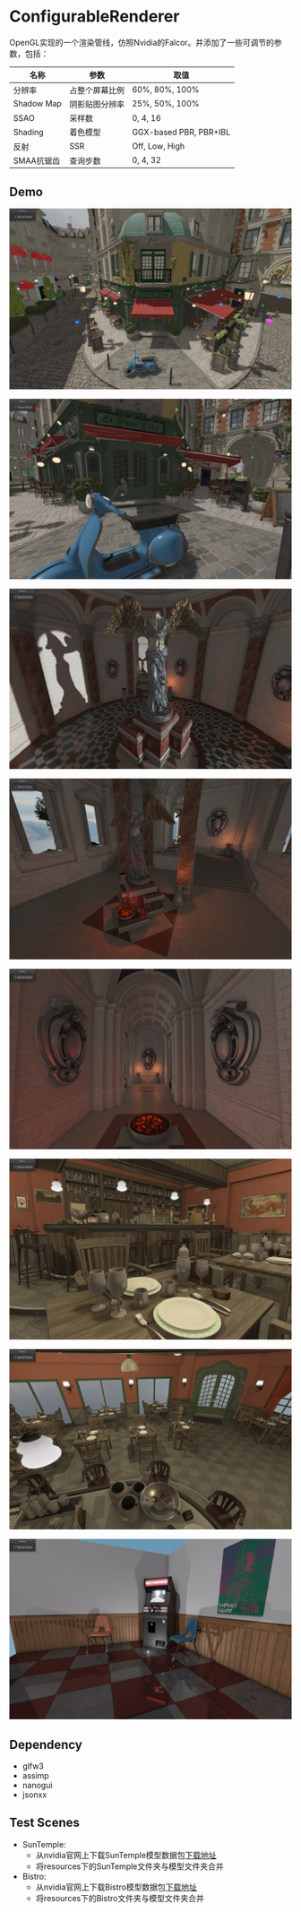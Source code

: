 # ConfigurableRenderer

OpenGL实现的一个渲染管线，仿照Nvidia的Falcor。并添加了一些可调节的参数，包括：

| 名称       | 参数           | 取值                   |
| ---------- | -------------- | ---------------------- |
| 分辨率     | 占整个屏幕比例 | 60%, 80%, 100%         |
| Shadow Map | 阴影贴图分辨率 | 25%, 50%, 100%         |
| SSAO       | 采样数         | 0, 4, 16               |
| Shading    | 着色模型       | GGX-based PBR, PBR+IBL |
| 反射       | SSR            | Off, Low, High         |
| SMAA抗锯齿 | 查询步数       | 0, 4, 32               |

## Demo

![](src/demo1.png)

![](src/demo2.png)

![](src/demo3.png)

![](src/demo4.png)

![](src/demo5.png)

![](src/demo6.png)

![](src/demo7.png)

![](src/demo8.png)

## Dependency

- glfw3
- assimp
- nanogui
- jsonxx

## Test Scenes

- SunTemple: 
  - 从nvidia官网上下载SunTemple模型数据包[下载地址](https://developer.nvidia.com/sun-temple)
  - 将resources下的SunTemple文件夹与模型文件夹合并
- Bistro:
  - 从nvidia官网上下载Bistro模型数据包[下载地址](https://developer.nvidia.com/bistro)
  - 将resources下的Bistro文件夹与模型文件夹合并
